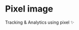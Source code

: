 # Pixel image

Tracking & Analytics using pixel ✨

<img src="https://frog02-40476.wykr.es/p.png?id=pixel-image-git-repo" alt="" width="1" height="1" style="display: none"/>
